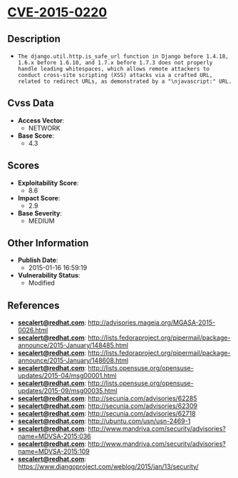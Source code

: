 
# [CVE-2015-0220](https://cve.mitre.org/cgi-bin/cvename.cgi?name=CVE-2015-0220)

## Description

- `The django.util.http.is_safe_url function in Django before 1.4.18, 1.6.x before 1.6.10, and 1.7.x before 1.7.3 does not properly handle leading whitespaces, which allows remote attackers to conduct cross-site scripting (XSS) attacks via a crafted URL, related to redirect URLs, as demonstrated by a "\njavascript:" URL.`

## Cvss Data

- **Access Vector**:
  - NETWORK
- **Base Score**:
  - 4.3

## Scores

- **Exploitability Score**:
  - 8.6
- **Impact Score**:
  - 2.9
- **Base Severity**:
  - MEDIUM

## Other Information

- **Publish Date**:
  - 2015-01-16 16:59:19
- **Vulnerability Status**:
  - Modified

## References

- **secalert@redhat.com**: http://advisories.mageia.org/MGASA-2015-0026.html
- **secalert@redhat.com**: http://lists.fedoraproject.org/pipermail/package-announce/2015-January/148485.html
- **secalert@redhat.com**: http://lists.fedoraproject.org/pipermail/package-announce/2015-January/148608.html
- **secalert@redhat.com**: http://lists.opensuse.org/opensuse-updates/2015-04/msg00001.html
- **secalert@redhat.com**: http://lists.opensuse.org/opensuse-updates/2015-09/msg00035.html
- **secalert@redhat.com**: http://secunia.com/advisories/62285
- **secalert@redhat.com**: http://secunia.com/advisories/62309
- **secalert@redhat.com**: http://secunia.com/advisories/62718
- **secalert@redhat.com**: http://ubuntu.com/usn/usn-2469-1
- **secalert@redhat.com**: http://www.mandriva.com/security/advisories?name=MDVSA-2015:036
- **secalert@redhat.com**: http://www.mandriva.com/security/advisories?name=MDVSA-2015:109
- **secalert@redhat.com**: https://www.djangoproject.com/weblog/2015/jan/13/security/
